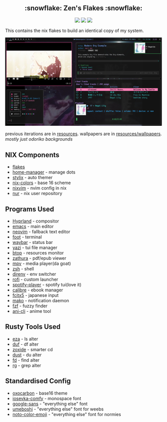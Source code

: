 <h2 align="center">:snowflake: Zen's Flakes :snowflake:</h2>

<p align="center">
    <a href="https://nixos.org/">
        <img src="https://img.shields.io/badge/NixOS-24.05-informational.svg?style=for-the-badge&logo=nixos&color=161616&logoColor=42be65&labelColor=dde1e6"></a>
    <a href="https://github.com/nix-community/home-manager">
        <img src="https://img.shields.io/static/v1?label=Home%20Manager&message=:3&style=for-the-badge&logo=nixos&color=161616&logoColor=42be65&labelColor=3ddbd9"></a>
    <a href="https://nixos.wiki/wiki/Flakes">
        <img src="https://img.shields.io/static/v1?label=Nix Flakes&message=so good&style=for-the-badge&logo=nixos&color=161616&logoColor=42be65&labelColor=78a9ff"></a>
  </a>
</p>

This contains the nix flakes to build an identical copy of my system.


![](./resources/screenshot4.png)

previous iterations are in [resources](./resources/).
wallpapers are in [resources/wallpapers](./resources/wallpapers). *mostly just odoriko backgrounds*

## NIX Components
- [flakes](https://nixos.wiki/wiki/Flakes)
- [home-manager](https://github.com/nix-community/home-manager) - manage dots
- [stylix](https://github.com/danth/stylix) - auto themer
- [nix-colors](https://github.com/Misterio77/nix-colors) - base 16 scheme
- [nixvim](https://github.com/nix-community/nixvim) - nvim config in nix
- [nur](https://github.com/nix-community/NUR) - nix user repository


## Programs Used
- [Hyprland](https://github.com/hyprwm/Hyprland) - compositor
- [emacs](https://www.gnu.org/emacs) - main editor
- [neovim](https://github.com/neovim/neovim) - fallback text editor
- [foot](https://codeberg.org/dnkl/foot) - terminal
- [waybar](https://github.com/Alexays/Waybar) - status bar
- [yazi](https://github.com/sxyazi/yazi) - tui file manager
- [btop](https://github.com/aristocratos/btop) - resources monitor
- [zathura](https://pwmt.org/projects/zathura/) - pdf/epub viewer
- [mpv](https://github.com/mpv-player/mpv) - media player(da goat)
- [zsh](http://www.zsh.org/) - shell
- [direnv](https://github.com/nix-community/nix-direnv) - env switcher
- [rofi](https://github.com/davatorium/rofi) - custom launcher
- [spotify-player](https://github.com/aome510/spotify-player) - spotify tui(love it)
- [calibre](https://github.com/kovidgoyal/calibre) - ebook manager
- [fcitx5](https://github.com/fcitx/fcitx5) - japanese input
- [mako](https://github.com/emersion/mako) - notification daemon
- [fzf](https://github.com/junegunn/fzf) - fuzzy finder
- [ani-cli](https://github.com/pystardust/ani-cli) - anime tool


## Rusty Tools Used
- [eza](https://github.com/eza-community/eza) - ls alter
- [duf](https://github.com/muesli/duf) - df alter
- [zoxide](https://github.com/ajeetdsouza/zoxide) - smarter cd
- [dust](https://github.com/bootandy/dust) - du alter
- [fd](https://github.com/sharkdp/fd) - find alter
- [rg](https://github.com/BurstSushi/ripgrep) - grep alter


## Standardised Config
- [oxocarbon](https://github.com/nyoom-engineering/base16-oxocarbon) - base16 theme
- [iosevka-comfy](https://github.com/protesilaos/iosevka-comfy) - monospace font
- [google-sans](https://github.com/hprobotic/Google-Sans-Font) - "everything else" font
- [umeboshi](http://font.xxenxx.net/umeboshifont.html) - "everything else" font for weebs
- [noto-color-emoji](https://fonts.google.com/specimen/Noto+Color+Emoji) - "everything else" font for normies
